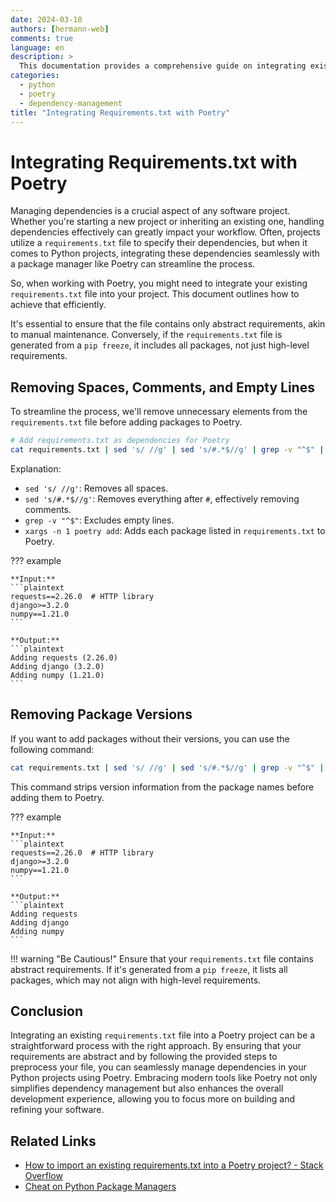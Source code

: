```yaml
---
date: 2024-03-10
authors: [hermann-web]
comments: true
language: en
description: >
  This documentation provides a comprehensive guide on integrating existing `requirements.txt` files with Poetry, a modern Python dependency manager. Learn how to streamline the process efficiently, ensuring that your dependencies are seamlessly managed within your project.
categories:
  - python
  - poetry
  - dependency-management
title: "Integrating Requirements.txt with Poetry"
---
```


# Integrating Requirements.txt with Poetry

Managing dependencies is a crucial aspect of any software project. Whether you're starting a new project or inheriting an existing one, handling dependencies effectively can greatly impact your workflow. Often, projects utilize a `requirements.txt` file to specify their dependencies, but when it comes to Python projects, integrating these dependencies seamlessly with a package manager like Poetry can streamline the process.

So, when working with Poetry, you might need to integrate your existing `requirements.txt` file into your project. This document outlines how to achieve that efficiently.

It's essential to ensure that the file contains only abstract requirements, akin to manual maintenance. Conversely, if the `requirements.txt` file is generated from a `pip freeze`, it includes all packages, not just high-level requirements.

## Removing Spaces, Comments, and Empty Lines

To streamline the process, we'll remove unnecessary elements from the `requirements.txt` file before adding packages to Poetry.

```bash
# Add requirements.txt as dependencies for Poetry
cat requirements.txt | sed 's/ //g' | sed 's/#.*$//g' | grep -v "^$" | xargs -n 1 poetry add
```

Explanation:

- `sed 's/ //g'`: Removes all spaces.
- `sed 's/#.*$//g'`: Removes everything after `#`, effectively removing comments.
- `grep -v "^$"`: Excludes empty lines.
- `xargs -n 1 poetry add`: Adds each package listed in `requirements.txt` to Poetry.

??? example

    **Input:**
    ```plaintext
    requests==2.26.0  # HTTP library
    django>=3.2.0
    numpy==1.21.0
    ```

    **Output:**
    ```plaintext
    Adding requests (2.26.0)
    Adding django (3.2.0)
    Adding numpy (1.21.0)
    ```

## Removing Package Versions

If you want to add packages without their versions, you can use the following command:

```bash
cat requirements.txt | sed 's/ //g' | sed 's/#.*$//g' | grep -v "^$" | cut -d= -f1 | xargs -n 1 poetry add
```

This command strips version information from the package names before adding them to Poetry.

??? example

    **Input:**
    ```plaintext
    requests==2.26.0  # HTTP library
    django>=3.2.0
    numpy==1.21.0
    ```

    **Output:**
    ```plaintext
    Adding requests
    Adding django
    Adding numpy
    ```

!!! warning "Be Cautious!"
    Ensure that your `requirements.txt` file contains abstract requirements. If it's generated from a `pip freeze`, it lists all packages, which may not align with high-level requirements.

## Conclusion

Integrating an existing `requirements.txt` file into a Poetry project can be a straightforward process with the right approach. By ensuring that your requirements are abstract and by following the provided steps to preprocess your file, you can seamlessly manage dependencies in your Python projects using Poetry. Embracing modern tools like Poetry not only simplifies dependency management but also enhances the overall development experience, allowing you to focus more on building and refining your software.

## Related Links

- [How to import an existing requirements.txt into a Poetry project? - Stack Overflow](https://stackoverflow.com/questions/62764148/how-to-import-an-existing-requirements-txt-into-a-poetry-project)
- [Cheat on Python Package Managers](./package-managers-in-python.md)
